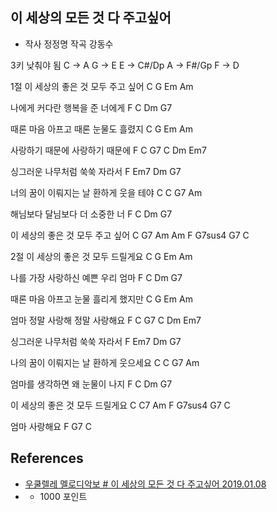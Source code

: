 ## 이 세상의 모든 것 다 주고싶어
* 작사 정정명 작곡 강동수

3키 낮춰야 됨
C -> A
G -> E
E -> C#/Dp
A -> F#/Gp
F -> D

1절
이 세상의 좋은 것 모두 주고 싶어
C G Em Am

나에게 커다란 행복을 준 너에게
F C Dm G7

때론 마음 아프고 때론 눈물도 흘렸지
C G Em Am

사랑하기 때문에 사랑하기 때문에
F C G7 C Dm Em7

싱그러운 나무처럼 쑥쑥 자라서
F Em7 Dm G7

너의 꿈이 이뤄지는 날 환하게 웃을 테야
C C G7 Am

해님보다 달님보다 더 소중한 너
F C Dm G7

이 세상의 좋은 것 모두 주고 싶어
C G7 Am Am F G7sus4 G7 C

2절
이 세상의 좋은 것 모두 드릴게요
C G Em Am

나를 가장 사랑하신 예쁜 우리 엄마
F C Dm G7

때론 마음 아프고 눈물 흘리게 했지만
C G Em Am

엄마 정말 사랑해 정말 사랑해요
F C G7 C Dm Em7

싱그러운 나무처럼 쑥쑥 자라서
F Em7 Dm G7

나의 꿈이 이뤄지는 날 환하게 웃으세요
C C G7 Am

엄마를 생각하면 왜 눈물이 나지
F C Dm G7

이 세상의 좋은 것 모두 드릴게요
C C7 Am F G7sus4 G7 C

엄마 사랑해요
F G7 C

## References
* [우쿨렐레 멜로디악보 # 이 세상의 모든 것 다 주고싶어 2019.01.08](https://blog.naver.com/ukulscore/221437215641)
* [](http://ukulscore.com/bbs/board.php?bo_table=score&wr_id=3888)
  * 1000 포인트
